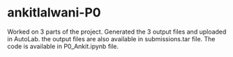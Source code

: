 # ankitlalwani-P0
Worked on 3 parts of the project. Generated the 3 output files and uploaded in AutoLab. the output files are also available in submissions.tar file.
The code is available in P0_Ankit.ipynb file.
